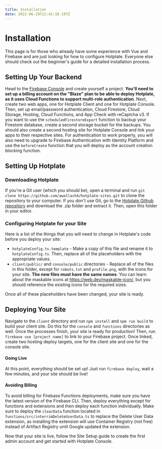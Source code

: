 ```yaml
---
title: Installation
date: 2022-06-29T21:41:10.197Z
---
```

# Installation

This page is for those who already have some experience with Vue and Firebase and are just looking for how to configure Hotplate.  Everyone else should check out the beginner's guide for a detailed installation process.

## Setting Up Your Backend

Head to the [Firebase Console](https://console.firebase.google.com) and create yourself a project.  **You'll need to set up a billing account on the "Blaze" plan to be able to deploy Hotplate, as it uses Cloud Functions to support multi-role authentication**.  Next, create two web apps, one for Hotplate Client and one for Hotplate Console.  Then, set up email/password authentication, Cloud Firestore, Cloud Storage, Hosting, Cloud Functions, and App Check with reCaptcha v3.  If you want to use the `scheduledFirestoreExport` function to backup your Firestore database, create a second storage bucket for the backups.  You should also create a second hosting site for Hotplate Console and link your apps to their respective sites.  For authentication to work properly, you will also need to upgrade to Firebase Authentication with Identity Platform and use the `beforeCreate` function that you will deploy as the account creation blocking function.

## Setting Up Hotplate

### Downloading Hotplate

If you're a Git user (which you should be), open a terminal and run `git clone https://github.com/awallach4/hotplate-sites.git` to clone the repository to your computer.  If you don't use Git, go to the [Hotplate Github repository](https://github.com/awallach4/hotplate-sites) and download the .zip folder and extract it.  Then, open this folder in your editor.

### Configuring Hotplate for your Site

Here is a list of the things that you will need to change in Hotplate's code before you deploy your site:

* `hotplateConfig.ts.template` - Make a copy of this file and rename it to `hotplateConfig.ts`.  Then, replace all of the placeholders with the appropriate values.
* `client/public/` and `console/public` directories - Replace all of the files in this folder, except for `robots.txt` and `profile.png`, with the icons for your site.  **The new files must have the same names**.  You can learn about the maskable icons at <https://web.dev/maskable-icon/>, but you should reference the existing icons for the required sizes.

Once all of these placeholders have been changed, your site is ready.

## Deploying Your Site

Navigate to the `client` directory and run `npm install` and `npm run build` to build your client site.  Do this for the `console` and `functions` directories as well.  Once the processes finish, your site is ready for production!  Then, run `firebase use [project name]` to link to your Firebase project.  Once linked, create two hosting deploy targets, one for the client site and one for the console site.

#### Going Live

At this point, everything should be set up!  Just run `firebase deploy`, wait a few minutes, and your site should be live!

#### Avoiding Billing

To avoid billing for Firebase Functions deployments, make sure you have the latest version of the Firebase CLI.  Then, deploy everything except for functions and extensions and then deploy each function individually.  Make sure to deploy the `clearData` function located in `functions/src/interrimDeleteUserData.ts` to replace the Delete User Data extension, as installing the extension will use Container Registry (not free) instead of Artifact Registry until Google updated the extension.

Now that your site is live, follow the Site Setup guide to create the first admin account and get started with Hotplate Console.